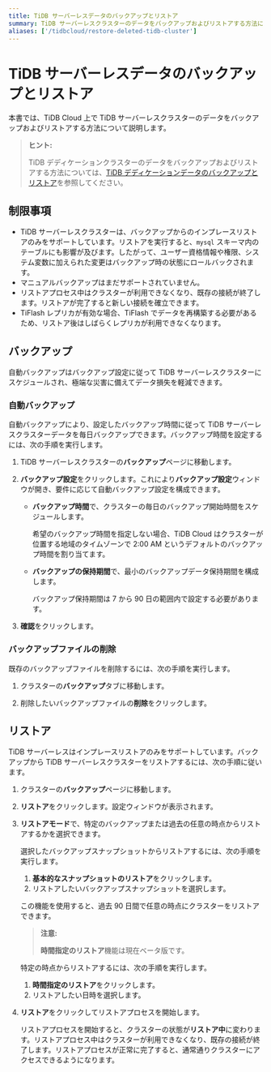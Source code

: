 ```yaml
---
title: TiDB サーバーレスデータのバックアップとリストア
summary: TiDB サーバーレスクラスターのデータをバックアップおよびリストアする方法について学びます。
aliases: ['/tidbcloud/restore-deleted-tidb-cluster']
---
```


# TiDB サーバーレスデータのバックアップとリストア

本書では、TiDB Cloud 上で TiDB サーバーレスクラスターのデータをバックアップおよびリストアする方法について説明します。

> **ヒント:**
>
> TiDB デディケーションクラスターのデータをバックアップおよびリストアする方法については、[TiDB デディケーションデータのバックアップとリストア](/tidb-cloud/backup-and-restore.md)を参照してください。

## 制限事項

- TiDB サーバーレスクラスターは、バックアップからのインプレースリストアのみをサポートしています。リストアを実行すると、`mysql` スキーマ内のテーブルにも影響が及びます。したがって、ユーザー資格情報や権限、システム変数に加えられた変更はバックアップ時の状態にロールバックされます。
- マニュアルバックアップはまだサポートされていません。
- リストアプロセス中はクラスターが利用できなくなり、既存の接続が終了します。リストアが完了すると新しい接続を確立できます。
- TiFlash レプリカが有効な場合、TiFlash でデータを再構築する必要があるため、リストア後はしばらくレプリカが利用できなくなります。

## バックアップ

自動バックアップはバックアップ設定に従って TiDB サーバーレスクラスターにスケジュールされ、極端な災害に備えてデータ損失を軽減できます。

### 自動バックアップ

自動バックアップにより、設定したバックアップ時間に従って TiDB サーバーレスクラスターデータを毎日バックアップできます。バックアップ時間を設定するには、次の手順を実行します。

1. TiDB サーバーレスクラスターの**バックアップ**ページに移動します。

2. **バックアップ設定**をクリックします。これにより**バックアップ設定**ウィンドウが開き、要件に応じて自動バックアップ設定を構成できます。

    - **バックアップ時間**で、クラスターの毎日のバックアップ開始時間をスケジュールします。

        希望のバックアップ時間を指定しない場合、TiDB Cloud はクラスターが位置する地域のタイムゾーンで 2:00 AM というデフォルトのバックアップ時間を割り当てます。

    - **バックアップの保持期間**で、最小のバックアップデータ保持期間を構成します。

        バックアップ保持期間は 7 から 90 日の範囲内で設定する必要があります。

3. **確認**をクリックします。

### バックアップファイルの削除

既存のバックアップファイルを削除するには、次の手順を実行します。

1. クラスターの**バックアップ**タブに移動します。

2. 削除したいバックアップファイルの**削除**をクリックします。

## リストア

TiDB サーバーレスはインプレースリストアのみをサポートしています。バックアップから TiDB サーバーレスクラスターをリストアするには、次の手順に従います。

1. クラスターの**バックアップ**ページに移動します。

2. **リストア**をクリックします。設定ウィンドウが表示されます。

3. **リストアモード**で、特定のバックアップまたは過去の任意の時点からリストアするかを選択できます。

    <SimpleTab>
    <div label="基本的なスナップショットのリストア">

    選択したバックアップスナップショットからリストアするには、次の手順を実行します。

    1. **基本的なスナップショットのリストア**をクリックします。
    2. リストアしたいバックアップスナップショットを選択します。

    </div>
    <div label="時間指定のリストア">

    この機能を使用すると、過去 90 日間で任意の時点にクラスターをリストアできます。

    > **注意:**
    >
    > **時間指定のリストア**機能は現在ベータ版です。

    特定の時点からリストアするには、次の手順を実行します。

    1. **時間指定のリストア**をクリックします。
    2. リストアしたい日時を選択します。

    </div>
    </SimpleTab>

4. **リストア**をクリックしてリストアプロセスを開始します。

   リストアプロセスを開始すると、クラスターの状態が**リストア中**に変わります。リストアプロセス中はクラスターが利用できなくなり、既存の接続が終了します。リストアプロセスが正常に完了すると、通常通りクラスターにアクセスできるようになります。